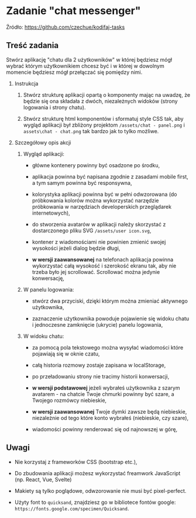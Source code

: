 # Zadanie "chat messenger"

Źródło: https://github.com/czechue/kodifaj-tasks

## Treść zadania

Stwórz aplikację "chatu dla 2 użytkowników" w której będziesz mógł wybrać którym użytkownikiem chcesz być i w której w dowolnym momencie będziesz mógł przełączać się pomiędzy nimi.

1. Instrukcja

    1. Stwórz strukturę aplikacji opartą o komponenty mając na uwadzę, że będzie się ona składała z dwóch, niezależnych widoków (strony logowania i strony chatu).
    
    2. Stwórz strukturę html komponentów i sformatuj style CSS tak, aby wygląd aplikacji był zbliżony projektom `/assets/chat - panel.png` i `assets\chat - chat.png` tak bardzo jak to tylko możliwe.
    
2. Szczegółowy opis akcji

    1. Wygląd aplikacji:

        - główne kontenery powinny być osadzone po środku,

        - aplikacja powinna być napisana zgodnie z zasadami mobile first, a tym samym powinna być responsywna,

        - kolorystyka aplikacji powinna być w pełni odwzorowana (do próbkowania kolorów można wykorzystać narzędzie próbkowania w narzędziach developerskich przeglądarek internetowych),

        - do stworzenia avatarów w aplikacji należy skorzystać z dostarczonego pliku SVG `/assets/user icon.svg`,

        - kontener z wiadomościami nie powinien zmienić swojej wysokości jeżeli dialog będzie długi,

        - **w wersji zaawansowanej** na telefonach aplikacja powinna wykorzystać całą wysokość i szerokość ekranu tak, aby nie trzeba było jej scrollować. Scrollować można jedynie konwersację,

    2. W panelu logowania:

        - stwórz dwa przyciski, dzięki którym można zmieniać aktywnego użytkownika,

        - zaznaczenie użytkownika powoduje pojawienie się widoku chatu i jednoczesne zamknięcie (ukrycie) panelu logowania,

    3. W widoku chatu:

        - za pomocą pola tekstowego można wysyłać wiadomości które pojawiają się w oknie czatu,

        - całą historia rozmowy zostaje zapisana w localStorage,
        
        - po przeładowaniu strony nie tracimy historii konwersacji,
        
         - **w wersji podstawowej** jeżeli wybrałeś użytkownika z szarym avatarem - na chatcie Twoje chmurki powinny być szare, a Twojego rozmówcy niebieskie,

        - **w wersji zaawansowanej** Twoje dymki zawsze będą niebieskie, niezależnie od tego które konto wybrałeś (niebieskie, czy szare),

        - wiadomości powinny renderować się od najnowszej w górę,

    
## Uwagi
    
*   Nie korzystaj z frameworków CSS (bootstrap etc.),

*   Do zbudowania aplikacji możesz wykorzystać freamwork JavaScript (np. React, Vue, Svelte)

*   Makiety są tylko poglądowe, odwzorowanie nie musi być pixel-perfect.

*   Użyty font to `quicksand`, znajdziesz go w bibliotece fontów google: `https://fonts.google.com/specimen/Quicksand`.
